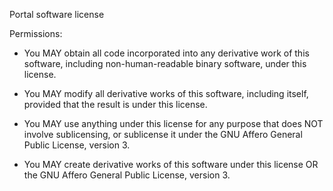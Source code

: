 Portal software license

Permissions:

- You MAY obtain all code incorporated into any derivative work of this software, including non-human-readable binary software, under this license.

- You MAY modify all derivative works of this software, including itself, provided that the result is under this license.

- You MAY use anything under this license for any purpose that does NOT involve sublicensing, or sublicense it under the GNU Affero General Public License, version 3.

- You MAY create derivative works of this software under this license OR the GNU Affero General Public License, version 3.
